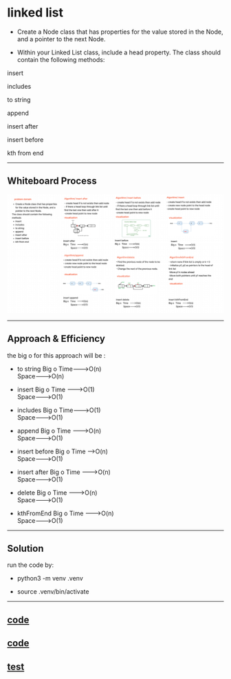 # linked list 

- Create a Node class that has properties for the value stored in the Node, and a pointer to the next Node.

- Within your Linked List class, include a head property.
   The class should contain the following methods:

 insert

 includes

 to string

 append

 insert after

 insert before

 kth from end

---

## Whiteboard Process

![Whiteboard](./Screenshot%202023-04-19%20221746.png)

---

## Approach & Efficiency

the big o for this approach will be :

- to string
Big o   Time--->O(n)  
        Space--->O(n)  
- insert
Big o Time --->O(1)   
      Space--->O(1)  

- includes
Big o  Time--->O(1)  
       Space--->O(1)        

- append
Big o Time --->O(n)  
      Space--->O(1)

- insert before
Big o Time -->O(n)  
      Space--->O(1)    

- insert after
Big o Time --->O(n)  
      Space--->O(1)  

- delete
Big o Time --->O(n)  
      Space--->O(1)    

- kthFromEnd
Big o Time --->O(n)  
      Space--->O(1)  


---

## Solution

run the code by:

- python3 -m venv .venv

- source .venv/bin/activate


---

## [code](./linked_list.py)

## [code](../linkedListInsertions/linked_list_insertions.py)


## [test](./test/liked_list_test.py)

